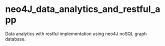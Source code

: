 # neo4J_data_analytics_and_restful_app
Data analytics with restful implementation using neo4J noSQL graph database.

